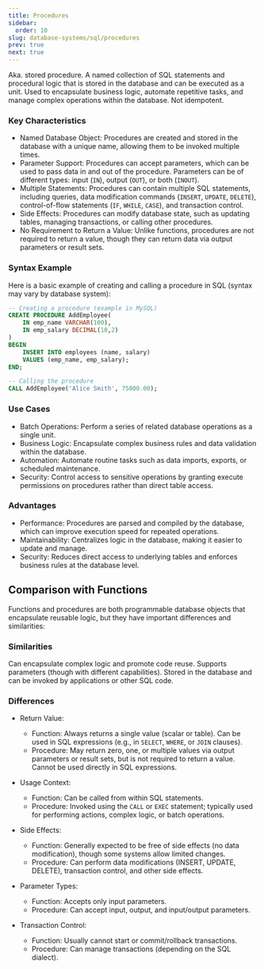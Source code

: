 ```yaml
---
title: Procedures
sidebar:
  order: 10
slug: database-systems/sql/procedures
prev: true
next: true
---
```


Aka. stored procedure. A named collection of SQL statements and procedural logic that is stored in the database and can be executed as a unit. Used to encapsulate business logic, automate repetitive tasks, and manage complex operations within the database. Not idempotent.

### Key Characteristics

- Named Database Object: Procedures are created and stored in the database with a unique name, allowing them to be invoked multiple times.
- Parameter Support: Procedures can accept parameters, which can be used to pass data in and out of the procedure. Parameters can be of different types: input (`IN`), output (`OUT`), or both (`INOUT`).
- Multiple Statements: Procedures can contain multiple SQL statements, including queries, data modification commands (`INSERT`, `UPDATE`, `DELETE`), control-of-flow statements (`IF`, `WHILE`, `CASE`), and transaction control.
- Side Effects: Procedures can modify database state, such as updating tables, managing transactions, or calling other procedures.
- No Requirement to Return a Value: Unlike functions, procedures are not required to return a value, though they can return data via output parameters or result sets.

### Syntax Example

Here is a basic example of creating and calling a procedure in SQL (syntax may vary by database system):

```sql
-- Creating a procedure (example in MySQL)
CREATE PROCEDURE AddEmployee(
    IN emp_name VARCHAR(100),
    IN emp_salary DECIMAL(10,2)
)
BEGIN
    INSERT INTO employees (name, salary)
    VALUES (emp_name, emp_salary);
END;

-- Calling the procedure
CALL AddEmployee('Alice Smith', 75000.00);
```

### Use Cases

- Batch Operations: Perform a series of related database operations as a single unit.
- Business Logic: Encapsulate complex business rules and data validation within the database.
- Automation: Automate routine tasks such as data imports, exports, or scheduled maintenance.
- Security: Control access to sensitive operations by granting execute permissions on procedures rather than direct table access.

### Advantages

- Performance: Procedures are parsed and compiled by the database, which can improve execution speed for repeated operations.
- Maintainability: Centralizes logic in the database, making it easier to update and manage.
- Security: Reduces direct access to underlying tables and enforces business rules at the database level.

## Comparison with Functions

Functions and procedures are both programmable database objects that encapsulate reusable logic, but they have important differences and similarities:

### Similarities

Can encapsulate complex logic and promote code reuse. Supports parameters (though with different capabilities). Stored in the database and can be invoked by applications or other SQL code.

### Differences
- Return Value:
  - Function: Always returns a single value (scalar or table). Can be used in SQL expressions (e.g., in `SELECT`, `WHERE`, or `JOIN` clauses).
  - Procedure: May return zero, one, or multiple values via output parameters or result sets, but is not required to return a value. Cannot be used directly in SQL expressions.

- Usage Context:
  - Function: Can be called from within SQL statements.
  - Procedure: Invoked using the `CALL` or `EXEC` statement; typically used for performing actions, complex logic, or batch operations.

- Side Effects:
  - Function: Generally expected to be free of side effects (no data modification), though some systems allow limited changes.
  - Procedure: Can perform data modifications (INSERT, UPDATE, DELETE), transaction control, and other side effects.

- Parameter Types:
  - Function: Accepts only input parameters.
  - Procedure: Can accept input, output, and input/output parameters.

- Transaction Control:
  - Function: Usually cannot start or commit/rollback transactions.
  - Procedure: Can manage transactions (depending on the SQL dialect).
